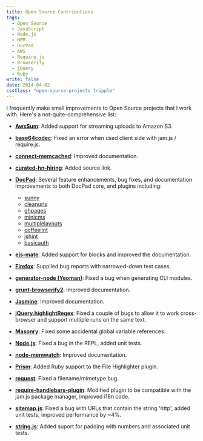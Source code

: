 ```yaml
---
title: Open Source Contributions
tags: 
  - Open Source
  - JavaScript
  - Node.js
  - NPM
  - DocPad
  - AWS
  - Require.js
  - Browserify
  - jQuery
  - Ruby
write: false
date: 2014-04-02
cssClass: "open-source-projects tripple"
---
```


I frequently make small improvements to Open Source projects that I work with. Here's a not-quite-comprehensive list:

 - **[AwsSum](http://awssum.io)**: Added support for streaming uploads to Amazon S3.

 - **[base64codec](https://github.com/chick307/base64codec)**: Fixed an error when used client side with jam.js / require.js.

 - **[connect-memcached](https://github.com/balor/connect-memcached)**: Improved documentation.
 
 - **[curated-hn-hiring](https://github.com/perspectivezoom/curated-hn-hiring)**: Added source link.

 - **[DocPad](docpad.org/)**: Several feature enhancements, bug fixes, and documentation improvements to both DocPad core, and plugins including: 
    
     - [sunny](https://github.com/bobobo1618/docpad-plugin-sunny "Fixed a concurrency bug, I'm now an ongoing project maintainer.")
     - [cleanurls](http://docpad.org/plugin/cleanurls "Added support for skipping pages and associated unit tests.")
     - [ghpages](https://github.com/docpad/docpad-plugin-ghpages "Fixed a security issue when using this plugin on Travis CI.")
     - [minicms](https://github.com/jeremyfa/docpad-plugin-minicms "Fixed bugs with middleware and newer DocPad version compatibility.")
     - [multiplelayouts](https://github.com/docpad/docpad-plugin-multiplelayouts "Fixed bug when docs have defined URL")
     - [coffeelint](https://github.com/jking90/docpad-plugin-coffeelint "Windows support")
     - [jshint](https://github.com/jking90/docpad-plugin-jshint "Windows support")
     - [basicauth](https://github.com/mikeumus/docpad-plugin-basicauth "Added compatibility with current DocPad releases")
 
 - **[ejs-mate](https://github.com/JacksonTian/ejs-mate)**: Added support for blocks and improved the documentation.
 
 - **[Firefox](https://www.mozilla.org/en-US/firefox/new/)**: Supplied bug reports with narrowed-down test cases.
 
 - **[generator-node (Yeoman)](https://github.com/yeoman/generator-node)**: Fixed a bug when generating CLI modules.

 - **[grunt-browserify2](https://github.com/shanejonas/grunt-browserify2)**: Improved documentation.
 
 - **[Jasmine](http://jasmine.github.io/)**: Improved documentation.
 
 - **[jQuery.highlightRegex](https://github.com/jbr/jQuery.highlightRegex)**: Fixed a couple of bugs to allow it to work cross-browser and support multiple runs on the same text.

 - **[Masonry](http://masonry.desandro.com/)**: Fixed some accidental global variable references.

 - **[Node.js](http://nodejs.org/)**: Fixed a bug in the REPL, added unit tests.
 
 - **[node-memwatch](https://github.com/nfriedly/node-memwatch)**: Improved documentation.
 
 - **[Prism](http://prismjs.com/)**: Added Ruby support to the File Highlighter plugin.

 - **[request](https://github.com/mikeal/request)**: Fixed a filename/mimetype bug.

 - **[require-handlebars-plugin](https://github.com/SlexAxton/require-handlebars-plugin)**: Modified plugin to be compatible with the jam.js package manager, improved i18n code.

 - **[sitemap.js](https://github.com/ekalinin/sitemap.js)**: Fixed a bug with URLs that contain the string 'http', added unit tests, improved performance by ~4%.

 - **[string.js](https://github.com/jprichardson/string.js)**: Added suport for padding with numbers and associated unit tests.
